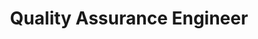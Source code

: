 ---
layout: job
title: Quality Assurance Engineer
company: Cintoo
published: true
job_tags:
  - Cloud
  - Edge Computing
  - Java
  - Research
  - Infrastructure
  - Remote
  - Hybrid
location:
  city: Sophia-Antipolis, France
  type: hybrid
position_type: Full-time
contract_type: CDI
# conditions:
#     - label: 💶
#       value: Competitive
language_requirements:
  - label: english
    value: fluent
application_url: https://cintoo.factorial.fr/job_posting/qa-tester-engineer-remote-or-hybrid-227090
date_posted: 2024-11-03
expiration_date: 2025-01-15
description: >
  Activeeon, an INRIA spin-off and software publisher of scheduling solutions for HPC Cloud and parallel computing, is seeking a highly motivated R&D Engineer for Cloud and Edge Infrastructure. This role combines research efforts in the H2020 MORPHEMIC project with integration into our main engineering team.
responsibilities:
  - Extend infrastructure-aware domain-specific language for cloud/edge application modeling
  - Design, implement, and validate cloud/edge resources management frameworks
  - Develop workflow-based methods for applications orchestration
  - Contribute to scientific publications and project management
  - Participate in product design and development as an infrastructure technical expert
  - Work with core Java technologies
  - Potentially conduct short missions to customers for integration and support
requirements:
  - Master's degree in Telecommunications, Information Technology, or Computer Science
  - Strong Java programming skills
  - Unix system administration experience
  - Experience with public/private cloud IaaS platforms
  - Proficiency in oral and written English
  - Excellent teamwork skills
  - Strong learning and documentation abilities
  - Motivation for research tasks and proactive attitude
nice_to_have:
  - Recent Ph.D. in Telecommunications, cloud/edge computing, or distributed systems
  - Experience with Function-as-a-Service frameworks
  - Proven experience in edge computing
  - Previous involvement in H2020 research projects
benefits:
  - Flexible working hours and location (Paris/Sophia-Antipolis/Remote)
  - Subsidized meals (tickets restaurant)
  - Partial reimbursement of public transport costs
  - Opportunity to attend tech conferences and events
  - Supplemental health insurance
  - Five weeks of annual leave
how_to_apply: >
  If you're interested in applying, please send your resume and cover letter to activeeon's careers page.
---